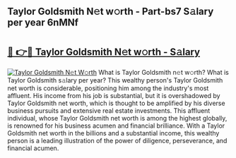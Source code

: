 ## Taylor Goldsmith N𝚎t w𝚘rth - Part-bs7 S𝚊lary per year 6nMNf

# <h2><a href="http://gc5b40.nevu.top/?p=Taylor+Goldsmith">🔗 👉🔴 Taylor Goldsmith N𝚎t w𝚘rth - S𝚊lary</a></h2>

[![Taylor Goldsmith N𝚎t W𝚘rth](https://i.imgur.com/Oavwk0R.jpeg)](http://gc5b40.nevu.top/?p=Taylor+Goldsmith)
What is Taylor Goldsmith n𝚎t w𝚘rth? What is Taylor Goldsmith s𝚊lary per year?
This wealthy person's Taylor Goldsmith net worth is considerable, positioning him among the industry's most affluent. His income from his job is substantial, but it is overshadowed by Taylor Goldsmith net worth, which is thought to be amplified by his diverse business pursuits and extensive real estate investments. This affluent individual, whose Taylor Goldsmith net worth is among the highest globally, is renowned for his business acumen and financial brilliance. With a Taylor Goldsmith net worth in the billions and a substantial income, this wealthy person is a leading illustration of the power of diligence, perseverance, and financial acumen.
